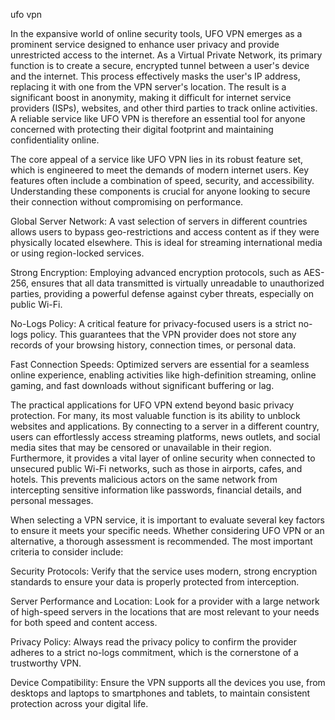 ufo vpn


In the expansive world of online security tools, UFO VPN emerges as a prominent service designed to enhance user privacy and provide unrestricted access to the internet. As a Virtual Private Network, its primary function is to create a secure, encrypted tunnel between a user's device and the internet. This process effectively masks the user's IP address, replacing it with one from the VPN server's location. The result is a significant boost in anonymity, making it difficult for internet service providers (ISPs), websites, and other third parties to track online activities. A reliable service like UFO VPN is therefore an essential tool for anyone concerned with protecting their digital footprint and maintaining confidentiality online.



The core appeal of a service like UFO VPN lies in its robust feature set, which is engineered to meet the demands of modern internet users. Key features often include a combination of speed, security, and accessibility. Understanding these components is crucial for anyone looking to secure their connection without compromising on performance.




Global Server Network: A vast selection of servers in different countries allows users to bypass geo-restrictions and access content as if they were physically located elsewhere. This is ideal for streaming international media or using region-locked services.


Strong Encryption: Employing advanced encryption protocols, such as AES-256, ensures that all data transmitted is virtually unreadable to unauthorized parties, providing a powerful defense against cyber threats, especially on public Wi-Fi.


No-Logs Policy: A critical feature for privacy-focused users is a strict no-logs policy. This guarantees that the VPN provider does not store any records of your browsing history, connection times, or personal data.


Fast Connection Speeds: Optimized servers are essential for a seamless online experience, enabling activities like high-definition streaming, online gaming, and fast downloads without significant buffering or lag.





The practical applications for UFO VPN extend beyond basic privacy protection. For many, its most valuable function is its ability to unblock websites and applications. By connecting to a server in a different country, users can effortlessly access streaming platforms, news outlets, and social media sites that may be censored or unavailable in their region. Furthermore, it provides a vital layer of online security when connected to unsecured public Wi-Fi networks, such as those in airports, cafes, and hotels. This prevents malicious actors on the same network from intercepting sensitive information like passwords, financial details, and personal messages.



When selecting a VPN service, it is important to evaluate several key factors to ensure it meets your specific needs. Whether considering UFO VPN or an alternative, a thorough assessment is recommended. The most important criteria to consider include:




Security Protocols: Verify that the service uses modern, strong encryption standards to ensure your data is properly protected from interception.


Server Performance and Location: Look for a provider with a large network of high-speed servers in the locations that are most relevant to your needs for both speed and content access.


Privacy Policy: Always read the privacy policy to confirm the provider adheres to a strict no-logs commitment, which is the cornerstone of a trustworthy VPN.


Device Compatibility: Ensure the VPN supports all the devices you use, from desktops and laptops to smartphones and tablets, to maintain consistent protection across your digital life.

